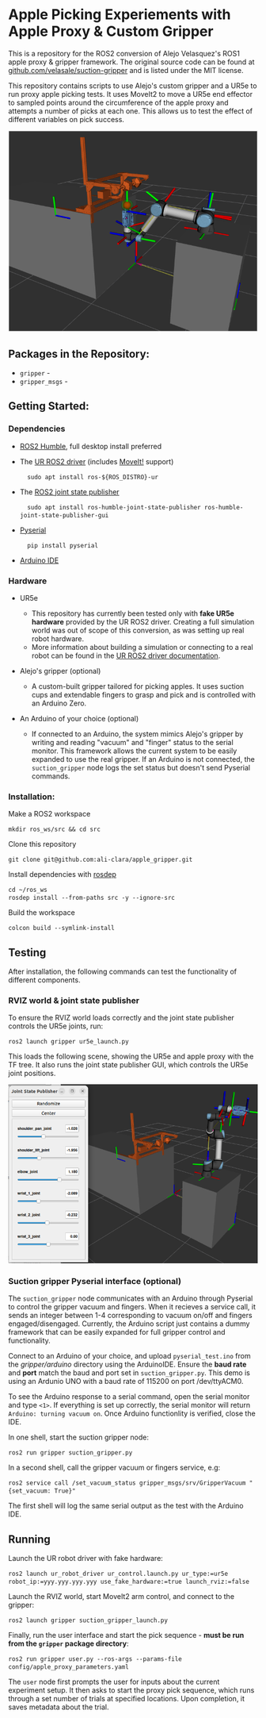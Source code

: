 # Apple Picking Experiements with Apple Proxy & Custom Gripper

This is a repository for the ROS2 conversion of Alejo Velasquez's ROS1 apple proxy & gripper framework. The original source code can be found at [github.com/velasale/suction-gripper](https://github.com/velasale/suction-gripper) and is listed under the MIT license.

This repository contains scripts to use Alejo's custom gripper and a UR5e to run proxy apple picking tests. It uses MoveIt2 to move a UR5e end effector to sampled points around the circumference of the apple proxy and attempts a number of picks at each one. This allows us to test the effect of different variables on pick success.

<p align="center">
  <img src="doc/rviz_world.png">
</p>


## Packages in the Repository:

- `gripper` - 
- `gripper_msgs` - 

## Getting Started:


### Dependencies

- [ROS2 Humble](https://docs.ros.org/en/humble/Installation/Ubuntu-Install-Debians.html), full desktop install preferred

- The [UR ROS2 driver](https://github.com/UniversalRobots/Universal_Robots_ROS2_Driver/tree/humble) (includes [MoveIt!](https://moveit.ros.org) support)

        sudo apt install ros-${ROS_DISTRO}-ur

- The [ROS2 joint state publisher](https://index.ros.org/p/joint_state_publisher/#humble)

        sudo apt install ros-humble-joint-state-publisher ros-humble-joint-state-publisher-gui

- [Pyserial](https://pyserial.readthedocs.io)

        pip install pyserial

- [Arduino IDE](https://docs.arduino.cc/software/ide-v2/tutorials/getting-started/ide-v2-downloading-and-installing/)

### Hardware

- UR5e
    - This repository has currently been tested only with **fake UR5e hardware** provided by the UR ROS2 driver. Creating a full simulation world was out of scope of this conversion, as was setting up real robot hardware.
    - More information about building a simulation or connecting to a real robot can be found in the [UR ROS2 driver documentation](https://docs.ros.org/en/ros2_packages/rolling/api/ur_robot_driver/index.html).

- Alejo's gripper (optional)

    - A custom-built gripper tailored for picking apples. It uses suction cups and extendable fingers to grasp and pick and is controlled with an Arduino Zero.

- An Arduino of your choice (optional)

    - If connected to an Arduino, the system mimics Alejo's gripper by writing and reading "vacuum" and "finger" status to the serial monitor. This framework allows the current system to be easily expanded to use the real gripper. If an Arduino is not connected, the `suction_gripper` node logs the set status but doesn't send Pyserial commands.


### Installation:

Make a ROS2 workspace

    mkdir ros_ws/src && cd src

Clone this repository

    git clone git@github.com:ali-clara/apple_gripper.git

Install dependencies with [rosdep](https://docs.ros.org/en/humble/Tutorials/Intermediate/Rosdep.html)

    cd ~/ros_ws
    rosdep install --from-paths src -y --ignore-src

Build the workspace

    colcon build --symlink-install


## Testing

After installation, the following commands can test the functionality of different components.


### RVIZ world & joint state publisher

To ensure the RVIZ world loads correctly and the joint state publisher controls the UR5e joints, run:

    ros2 launch gripper ur5e_launch.py

This loads the following scene, showing the UR5e and apple proxy with the TF tree. It also runs the joint state publisher GUI, which controls the UR5e joint positions.

<p align="center">
  <img src="doc/rviz-joint-pub-gui.png">
</p>


### Suction gripper Pyserial interface (optional)

The `suction_gripper` node communicates with an Arduino through Pyserial to control the gripper vacuum and fingers. When it recieves a service call, it sends an integer between 1-4 corresponding to vacuum on/off and fingers engaged/disengaged. Currently, the Arduino script just contains a dummy framework that can be easily expanded for full gripper control and functionality.

Connect to an Arduino of your choice, and upload `pyserial_test.ino` from the *gripper/arduino* directory using the ArduinoIDE. Ensure the **baud rate** and **port** match the baud and port set in `suction_gripper.py`. This demo is using an Ardunio UNO with a baud rate of 115200 on port /dev/ttyACM0.

To see the Arduino response to a serial command, open the serial monitor and type `<1>`. If everything is set up correctly, the serial monitor will return `Arduino: turning vacuum on`. Once Arduino functionlity is verified, close the IDE.

In one shell, start the suction gripper node:

    ros2 run gripper suction_gripper.py

In a second shell, call the gripper vacuum or fingers service, e.g:

    ros2 service call /set_vacuum_status gripper_msgs/srv/GripperVacuum "{set_vacuum: True}"

The first shell will log the same serial output as the test with the Arduino IDE.


## Running

Launch the UR robot driver with fake hardware:

    ros2 launch ur_robot_driver ur_control.launch.py ur_type:=ur5e robot_ip:=yyy.yyy.yyy.yyy use_fake_hardware:=true launch_rviz:=false

Launch the RVIZ world, start MoveIt2 arm control, and connect to the gripper:

    ros2 launch gripper suction_gripper_launch.py

Finally, run the user interface and start the pick sequence - **must be run from the `gripper` package directory**:

    ros2 run gripper user.py --ros-args --params-file config/apple_proxy_parameters.yaml

The `user` node first prompts the user for inputs about the current experiment setup. It then asks to start the proxy pick sequence, which runs through a set number of trials at specified locations. Upon completion, it saves metadata about the trial.

